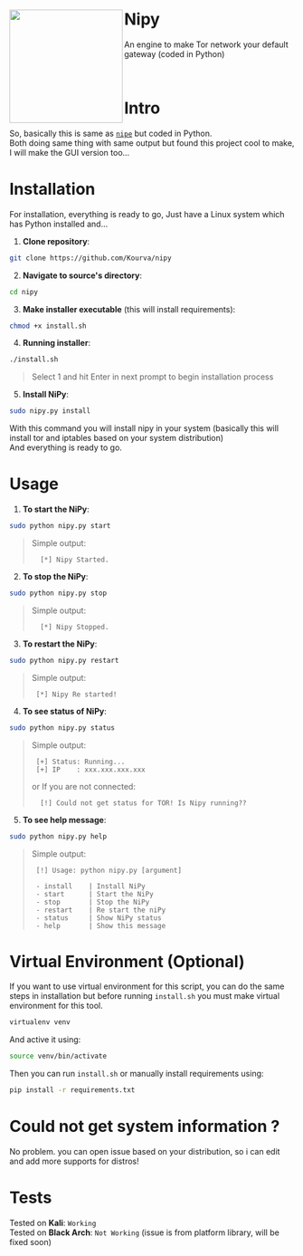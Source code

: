 <div align="center">
   <img align="left" width="200px" src="https://styleguide.torproject.org/static/images/tor-logo/color.svg" />
   <h1 align="left"><b>Nipy</b></h1>
   <p align="left" >An engine to make Tor network your default gateway (coded in Python)</p>
</div>
<br>

# Intro
So, basically this is same as [`nipe`](https://github.com/htrgouvea/nipe) but coded in Python.<br>
Both doing same thing with same output but found this project cool to make, I will make the GUI version too...

# Installation
For installation, everything is ready to go, Just have a Linux system which has Python installed and...
1. **Clone repository**:
```bash
git clone https://github.com/Kourva/nipy
```
2. **Navigate to source's directory**:
```bash
cd nipy
```
3. **Make installer executable** (this will install requirements):
```bash
chmod +x install.sh
```
4. **Running installer**:
```bash
./install.sh
```
> Select 1 and hit Enter in next prompt to begin installation process
5. **Install NiPy**:
```bash
sudo nipy.py install
```
With this command you will install nipy in your system (basically this will install tor and iptables based on your system distribution)<br>
And everything is ready to go.

# Usage
1. **To start the NiPy**:
```bash
sudo python nipy.py start
```
> Simple output:
> ```plaintext
>   [*] Nipy Started.
> ```
2. **To stop the NiPy**:
```bash
sudo python nipy.py stop
```
> Simple output:
> ```plaintext
>   [*] Nipy Stopped.
> ```
3. **To restart the NiPy**:
```bash
sudo python nipy.py restart
```
> Simple output:
> ```plaintext
>  [*] Nipy Re started!
> ```
4. **To see status of NiPy**:
```bash
sudo python nipy.py status
```
> Simple output:
> ```plaintext
>  [+] Status: Running...
>  [+] IP    : xxx.xxx.xxx.xxx
> ```
> or If you are not connected:
> ```plaintext
>   [!] Could not get status for TOR! Is Nipy running??
> ```
5. **To see help message**:
```bash
sudo python nipy.py help
```
> Simple output:
> ```plaintext  
>  [!] Usage: python nipy.py [argument]
>
>  - install    | Install NiPy
>  - start      | Start the NiPy
>  - stop       | Stop the NiPy
>  - restart    | Re start the niPy
>  - status     | Show NiPy status
>  - help       | Show this message
> ```

# Virtual Environment (Optional)
If you want to use virtual environment for this script, you can do the same steps in installation but before running `install.sh` you must make virtual environment for this tool.
```bash
virtualenv venv 
```
And active it using:
```bash
source venv/bin/activate
```
Then you can run `install.sh` or manually install requirements using:
```bash
pip install -r requirements.txt
```

# Could not get system information ?
No problem. you can open issue based on your distribution, so i can edit and add more supports for distros!

# Tests
Tested on **Kali**: `Working`<br>
Tested on **Black Arch**: `Not Working` (issue is from platform library, will be fixed soon)<br>

